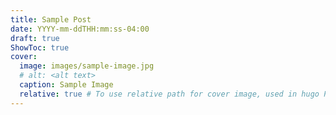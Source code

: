 ```yaml
---
title: Sample Post
date: YYYY-mm-ddTHH:mm:ss-04:00
draft: true
ShowToc: true
cover:
  image: images/sample-image.jpg
  # alt: <alt text>
  caption: Sample Image
  relative: true # To use relative path for cover image, used in hugo Page-bundles
---
```

